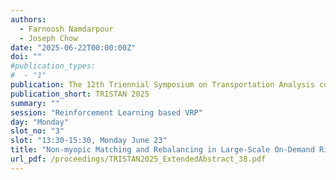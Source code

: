 ```yaml
---
authors:
  - Farnoosh Namdarpour
  - Joseph Chow
date: "2025-06-22T00:00:00Z"
doi: ""
#publication_types:
#  - "1"
publication: The 12th Triennial Symposium on Transportation Analysis conference
publication_short: TRISTAN 2025
summary: ""
session: "Reinforcement Learning based VRP"
day: "Monday"
slot_no: "3"
slot: "13:30-15:30, Monday June 23"
title: "Non-myopic Matching and Rebalancing in Large-Scale On-Demand Ride-Pooling Systems Using Simulation-Informed Reinforcement Learning"
url_pdf: /proceedings/TRISTAN2025_ExtendedAbstract_38.pdf
---
```

